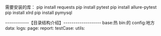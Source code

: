需要安装的库：
pip install requests
pip install pytest
pip install allure-pytest
pip install xlrd
pip install pymysql

------------【目录结构介绍】-------------------
base:热
bin:的
config:地方
data:
logs:
page:
report:
testCase:
utils:
